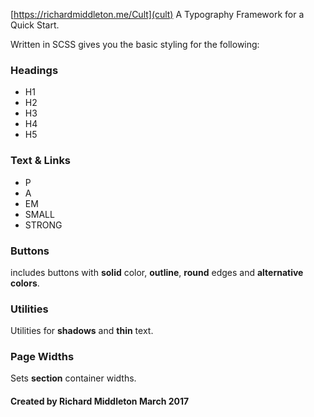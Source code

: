 [https://richardmiddleton.me/Cult](cult)
A Typography Framework for a Quick Start.



Written in SCSS gives you the basic styling for the following:

### Headings

- H1
- H2
- H3
- H4
- H5

### Text & Links

- P
- A
- EM
- SMALL
- STRONG

### Buttons

includes buttons with **solid** color, **outline**, **round** edges and **alternative colors**.

### Utilities

Utilities for **shadows** and **thin** text.

### Page Widths

Sets **section** container widths.


#### Created by Richard Middleton March 2017
